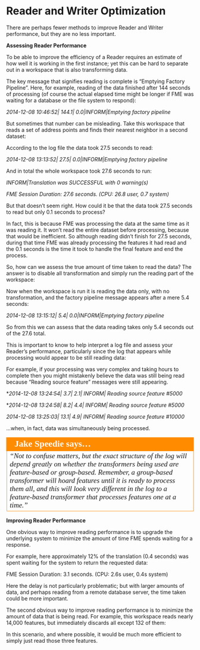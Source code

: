 # Reader and Writer Optimization

There are perhaps fewer methods to improve Reader and Writer performance, but they are no less important.

**Assessing Reader Performance**

To be able to improve the efficiency of a Reader requires an estimate of how well it is working in the first instance; yet this can be hard to separate out in a workspace that is also transforming data.

The key message that signifies reading is complete is “Emptying Factory Pipeline”. Here, for example, reading of the data finished after 144 seconds of processing (of course the actual elapsed time might be longer if FME was waiting for a database or the file system to respond):

*2014-12-08 10:46:52| 144.1| 0.0|INFORM|Emptying factory pipeline*

But sometimes that number can be misleading. Take this workspace that reads a set of address points and finds their nearest neighbor in a second dataset:

According to the log file the data took 27.5 seconds to read:

*2014-12-08 13:13:52| 27.5| 0.0|INFORM|Emptying factory pipeline*

And in total the whole workspace took 27.6 seconds to run:

*INFORM|Translation was SUCCESSFUL with 0 warning(s)*

*FME Session Duration: 27.6 seconds. (CPU: 26.8 user, 0.7 system)*

But that doesn’t seem right. How could it be that the data took 27.5 seconds to read but only 0.1 seconds to process?

In fact, this is because FME was processing the data at the same time as it was reading it. It won’t read the entire dataset before processing, because that would be inefficient. So although reading didn’t finish for 27.5 seconds, during that time FME was already processing the features it had read and the 0.1 seconds is the time it took to handle the final feature and end the process.

So, how can we assess the true amount of time taken to read the data? The answer is to disable all transformation and simply run the reading part of the workspace:

Now when the workspace is run it is reading the data only, with no transformation, and the factory pipeline message appears after a mere 5.4 seconds:

*2014-12-08 13:15:12| 5.4| 0.0|INFORM|Emptying factory pipeline*

So from this we can assess that the data reading takes only 5.4 seconds out of the 27.6 total.

This is important to know to help interpret a log file and assess your Reader’s performance, particularly since the log that appears while processing would appear to be still reading data:

For example, if your processing was very complex and taking hours to complete then you might mistakenly believe the data was still being read because “Reading source feature” messages were still appearing.

**2014-12-08 13:24:54| 3.7| 2.1| INFORM| Reading source feature #5000*

**2014-12-08 13:24:58| 8.2| 4.4| INFORM| Reading source feature #5000*

*2014-12-08 13:25:03| 13.1| 4.9| INFORM| Reading source feature #10000*

...when, in fact, data was simultaneously being processed.

<table style="border-spacing: 0px">
<tr>
<td style="vertical-align:middle;background-color:darkorange;border: 2px solid darkorange">
<i class="fa fa-quote-left fa-lg fa-pull-left fa-fw" style="color:white;padding-right: 12px;vertical-align:text-top"></i>
<span style="color:white;font-size:x-large;font-weight: bold;font-family:serif">Jake Speedie says…</span>
</td>
</tr>

<tr>
<td style="border: 1px solid darkorange">
<span style="font-family:serif; font-style:italic; font-size:larger">
“Not to confuse matters, but the exact structure of the log will depend
greatly on whether the transformers being used are feature-based or
group-based.
Remember, a group-based transformer will hoard features until it is ready to process
them all, and this will look very different in the log to a feature-based transformer that
processes features one at a time.”
</span>
</td>
</tr>
</table>

**Improving Reader Performance**

One obvious way to improve reading performance is to upgrade the underlying system to minimize the amount of time FME spends waiting for a response.

For example, here approximately 12% of the translation (0.4 seconds) was spent waiting for the system to return the requested data:

FME Session Duration: 3.1 seconds. (CPU: 2.6s user, 0.4s system)

Here the delay is not particularly problematic; but with larger amounts of data, and perhaps reading from a remote database server, the time taken could be more important.

The second obvious way to improve reading performance is to minimize the amount of data that is being read. For example, this workspace reads nearly 14,000 features, but immediately discards all except 132 of them:

In this scenario, and where possible, it would be much more efficient to simply just read those three features.